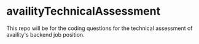 # availityTechnicalAssessment
This repo will be for the coding questions for the technical assessment of availity's backend job position.
